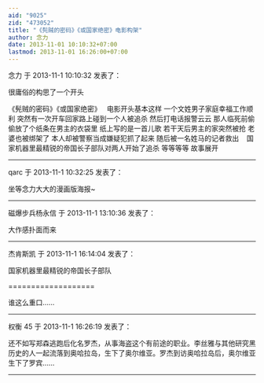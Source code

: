 ```yaml
---
aid: "9025"
zid: "473052"
title: "《髡贼的密码》《或国家绝密》电影构架"
author: 念力
date: 2013-11-01 10:10:32+07:00
lastmod: 2013-11-01 16:26:00+07:00
---
```


念力 于 2013-11-1 10:10:32 发表了：

很庸俗的构思了一个开头

《髡贼的密码》《或国家绝密》   电影开头基本这样 一个文姓男子家庭幸福工作顺利 突然有一次开车回家路上碰到一个人被追杀 然后打电话报警云云 那人临死前偷偷放了个纸条在男主的衣袋里 纸上写的是一首儿歌 若干天后男主的家突然被抢 老婆也被绑架了 本人却被警察当成嫌疑犯抓了起来 随后被一名姓马的记者救出    国家机器里最精锐的帝国长子部队对两人开始了追杀 等等等等 故事展开

---

qarc 于 2013-11-1 10:32:25 发表了：

坐等念力大大的漫画版海报~

---

磁爆步兵杨永信 于 2013-11-1 13:10:36 发表了：

大作感扑面而来

---

杰肯斯凯 于 2013-11-1 16:14:04 发表了：

国家机器里最精锐的帝国长子部队

===================

谁这么重口……

---

权衡 45 于 2013-11-1 16:26:19 发表了：

还不如写郑森逃跑后化名罗杰，从事海盗这个有前途的职业。李丝雅与其他研究黑历史的人一起流落到奥哈拉岛，生下了奥尔维亚。罗杰到访奥哈拉岛后，奥尔维亚生下了罗宾……

---

